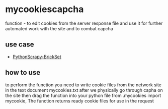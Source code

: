 # mycookiescapcha
  function - to edit cookies from the server response file and
use it for further automated work with the site and to combat capcha
 
## use case
* [PythonScrapy-BrickSet](https://github.com/Vitalii36/PythonScrapy-Brickset)

## how to use
to perform the function you need to write cookie files from the network site in
the text document mycookies.txt after we physically go through capha on the site
then drag the function into your python file from .mycookies import mycookie,
The function returns ready cookie files for use in the request
